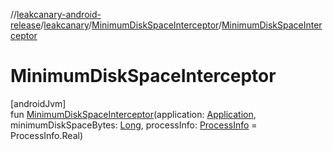 //[leakcanary-android-release](../../../index.md)/[leakcanary](../index.md)/[MinimumDiskSpaceInterceptor](index.md)/[MinimumDiskSpaceInterceptor](-minimum-disk-space-interceptor.md)

# MinimumDiskSpaceInterceptor

[androidJvm]\
fun [MinimumDiskSpaceInterceptor](-minimum-disk-space-interceptor.md)(application: [Application](https://developer.android.com/reference/kotlin/android/app/Application.html), minimumDiskSpaceBytes: [Long](https://kotlinlang.org/api/latest/jvm/stdlib/kotlin/-long/index.html), processInfo: [ProcessInfo](../-process-info/index.md) = ProcessInfo.Real)
